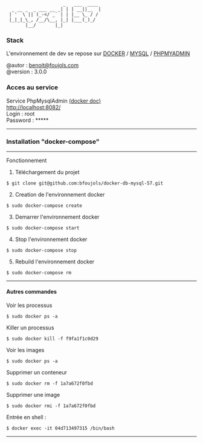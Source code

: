 ```
                     _   ___  ____ 
  _ __ _  _ ___ __ _| | | __||__  |
 | '  \ || (_-</ _` | | |__ \_ / / 
 |_|_|_\_, /__/\__, |_| |___(_)_/  
       |__/       |_|              
```

### Stack ###

L'environnement de dev se repose sur [DOCKER](https://docker.com) / [MYSQL](https://hub.docker.com/_/mysql) / [PHPMYADMIN](https://hub.docker.com/r/phpmyadmin/phpmyadmin/) 

@autor : benoit@foujols.com \
@version : 3.0.0 

### Acces au service

Service PhpMysqlAdmin [(docker doc)](https://hub.docker.com/r/phpmyadmin/phpmyadmin/) \
[http://localhost:8082/](http://localhost:8082/) \
Login : root \
Password : *****

---

### Installation "docker-compose" ###

---

Fonctionnement 

1. Téléchargement du projet
```
$ git clone git@github.com:bfoujols/docker-db-mysql-57.git
```
2. Creation de l'environnement docker
```
$ sudo docker-compose create
```
3. Demarrer l'environnement docker
```
$ sudo docker-compose start
```
4. Stop l'environnement docker
```
$ sudo docker-compose stop
```
5. Rebuild l'environnement docker
```
$ sudo docker-compose rm
```

---

#### Autres commandes ####

Voir les processus
```
$ sudo docker ps -a
```

Killer un processus 
```
$ sudo docker kill -f f9fa1f1c0d29
```

Voir les images 
```
$ sudo docker ps -a
```

Supprimer un conteneur 
```
$ sudo docker rm -f 1a7a672f0fbd
```

Supprimer une image 
```
$ sudo docker rmi -f 1a7a672f0fbd
```

Entrée en shell : 
```
$ docker exec -it 04d713497315 /bin/bash
```
---